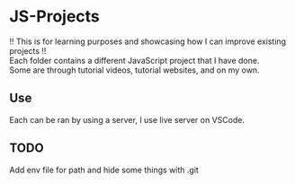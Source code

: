 # JS-Projects

!! This is for learning purposes and showcasing how I can improve existing projects !!  
Each folder contains a different JavaScript project that I have done.  
Some are through tutorial videos, tutorial websites, and on my own.  

## Use

Each can be ran by using a server, I use live server on VSCode.  

## TODO

Add env file for path and hide some things with .git  
